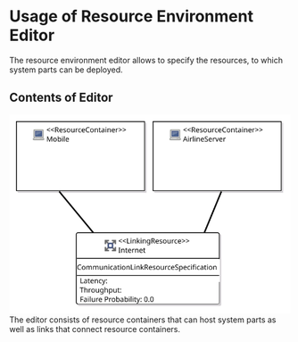 # Usage of Resource Environment Editor
The resource environment editor allows to specify the resources, to which system parts can be deployed.

## Contents of Editor
![Simple resource environment](/img/pcm/sirius-resourceenvironment.svg) 
The editor consists of resource containers that can host system parts as well as links that connect resource containers.
